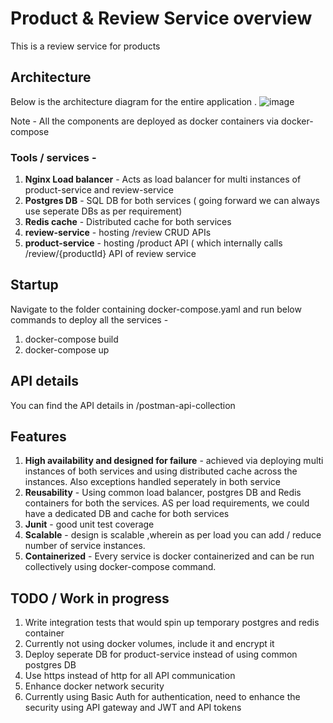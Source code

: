 # Product & Review Service overview
This is a review service for products

## Architecture
Below is the architecture diagram for the entire application .
![image](https://user-images.githubusercontent.com/12785130/232682925-5f365906-329d-4a4d-9a6d-2d3c61bbf814.png)

Note - All the components are deployed as docker containers via docker-compose

### Tools / services -
1) **Nginx Load balancer** - Acts as load balancer for multi instances of product-service and review-service
2) **Postgres DB** - SQL DB for both services ( going forward we can always use seperate DBs as per requirement)
3) **Redis cache** - Distributed cache for both services
4) **review-service** - hosting /review CRUD APIs
5) **product-service** - hosting /product API ( which internally calls /review/{productId} API of review service

## Startup
Navigate to the folder containing docker-compose.yaml and run below commands to deploy all the services  -
1) docker-compose build
2) docker-compose up

## API details 
You can find the API details in /postman-api-collection


## Features 
1) **High availability and designed for failure** - achieved via deploying multi instances of both services and using distributed cache across the instances. Also exceptions handled seperately in both service
2) **Reusability** - Using common load balancer, postgres DB and Redis containers for both the services. AS per load requirements, we could have a dedicated DB and cache for both services
3) **Junit** - good unit test coverage
4) **Scalable** - design is scalable ,wherein as per load you can add / reduce number of service instances.
5) **Containerized** - Every service is docker containerized and can be run collectively using docker-compose command.

## TODO / Work in progress
1) Write integration tests that would spin up temporary postgres and redis container
2) Currently not using docker volumes, include it and encrypt it
3) Deploy seperate DB for product-service instead of using common postgres DB
4) Use https instead of http for all API communication 
5) Enhance docker network security
6) Currently using Basic Auth for authentication, need to enhance the security using API gateway and JWT and API tokens



